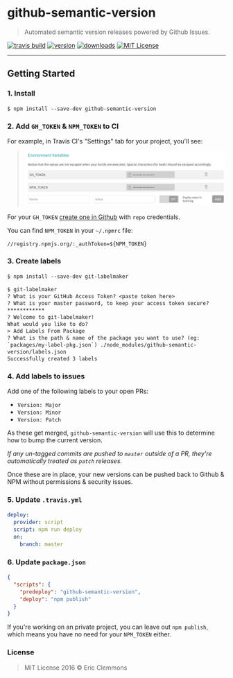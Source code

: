 # github-semantic-version

> Automated semantic version releases powered by Github Issues.

[![travis build](https://img.shields.io/travis/ericclemmons/github-semantic-version.svg)](https://travis-ci.org/ericclemmons/github-semantic-version)
[![version](https://img.shields.io/npm/v/github-semantic-version.svg)](http://npm.im/github-semantic-version)
[![downloads](https://img.shields.io/npm/dm/github-semantic-version.svg)](http://npm-stat.com/charts.html?package=github-semantic-version)
[![MIT License](https://img.shields.io/npm/l/github-semantic-version.svg)](http://opensource.org/licenses/MIT)

- - -

## Getting Started

### 1. Install

```shell
$ npm install --save-dev github-semantic-version
```

### 2. Add `GH_TOKEN` & `NPM_TOKEN` to CI

For example, in Travis CI's "Settings" tab for your project, you'll see:
> ![tokens](tokens.png)

For your `GH_TOKEN` [create one in Github](https://github.com/settings/tokens)
with `repo` credentials.

You can find `NPM_TOKEN` in your `~/.npmrc` file:

```
//registry.npmjs.org/:_authToken=${NPM_TOKEN}
```


### 3. Create labels

```shell
$ npm install --save-dev git-labelmaker
```

```shell
$ git-labelmaker
? What is your GitHub Access Token? <paste token here>
? What is your master password, to keep your access token secure? ************
? Welcome to git-labelmaker!
What would you like to do?
> Add Labels From Package
? What is the path & name of the package you want to use? (eg: `packages/my-label-pkg.json`) ./node_modules/github-semantic-version/labels.json
Successfully created 3 labels
```

### 4. Add labels to issues

Add one of the following labels to your open PRs:

- `Version: Major`
- `Version: Minor`
- `Version: Patch`

As these get merged, `github-semantic-version` will use this to determine
how to bump the current version.

_If any un-tagged commits are pushed to `master` outside of a PR, they're
automatically treated as `patch` releases._

Once these are in place, your new versions can be pushed back to Github & NPM
without permissions & security issues.

### 5. Update `.travis.yml`

```yaml
deploy:
  provider: script
  script: npm run deploy
  on:
    branch: master
```

### 6. Update `package.json`

```json
{
  "scripts": {
    "predeploy": "github-semantic-version",
    "deploy": "npm publish"
  }
}
```

If you're working on an private project, you can leave out `npm publish`, which
means you have no need for your `NPM_TOKEN` either.


### License

> MIT License 2016 © Eric Clemmons
